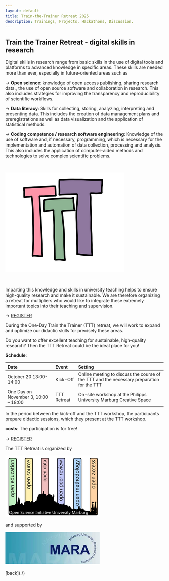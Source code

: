 ```yaml
---
layout: default
title: Train-the-Trainer Retreat 2025
description: Trainings, Projects, Hackathons, Discussion.
---
```



## Train the Trainer Retreat - digital skills in research

Digital skills in research range from basic skills in the use of digital tools and platforms to advanced knowledge in specific areas. These skills are needed more than ever, especially in future-oriented areas such as

→ **Open science**: knowledge of open access publishing, sharing research data,, the use of open source software and collaboration in research. This also includes strategies for improving the transparency and reproducibility of scientific workflows.

→ **Data literacy**: Skills for collecting, storing, analyzing, interpreting and presenting data. This includes the creation of data management plans and preregistrations as well as data visualization and the application of statistical methods.

→ **Coding competence / research software engineering**: Knowledge of the use of software and, if necessary, programming, which is necessary for the implementation and automation of data collection, processing and analysis. This also includes the application of computer-aided methods and technologies to solve complex scientific problems.


<br>

![TTT-Logo](./assets/images/TTT_Logo.png)

<br>

Imparting this knowledge and skills in university teaching helps to ensure high-quality research and make it sustainable.
We are therefore organizing a retreat for multipliers who would like to integrate these extremely important topics into their teaching and supervision.

→ <a href="https://redcap.kks.uni-marburg.de/surveys/?s=9HXRRT48NNE4LFRW">REGISTER</a>


During the One-Day Train the Trainer (TTT) retreat, we will work to expand and optimize our didactic skills for precisely these areas. 
 
Do you want to offer excellent teaching for sustainable, high-quality research?
Then the TTT Retreat could be the ideal place for you!



**Schedule**:

| Date | Event | Setting |
|:---------------|:--------------|:---------------|
| October 20 13:00-14:00 | Kick-Off | Online meeting to discuss the course of the TTT and the necessary preparation for the TTT |
| One Day on November 3, 10:00 – 18:00 | TTT Retreat | On-site workshop at the Philipps University Marburg Creative Space  |

In the period between the kick-off and the TTT workshop, the participants prepare didactic sessions, which they present at the TTT workshop.


**costs**: The participation is for free!

→ <a href="https://redcap.kks.uni-marburg.de/surveys/?s=9HXRRT48NNE4LFRW">REGISTER</a>


The TTT Retreat is organized by 

<img src="./assets/images/OSIUM_logo.png" alt="OSIUM-Logo" width="300">

and supported by

<img src="./assets/images/mara-logo.jpeg" alt="MARA-Logo" width="300">


<br>
<br>
[back](./)
